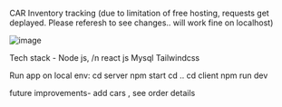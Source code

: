 CAR Inventory tracking (due to limitation of free hosting, requests get deplayed. Please referesh to see changes.. will work fine on localhost)

![image](https://github.com/Anshikaj69/car_inventory/assets/94690313/1e05cf2c-754f-4c9d-b758-9affd8a06cd0)

Tech stack -
Node js, /n
react js
Mysql
Tailwindcss

Run app on local env:
cd server
npm start
cd ..
cd client
npm run dev



future improvements- add cars ,
see order details
